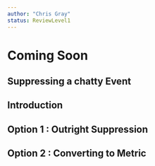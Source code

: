 ```yaml
---
author: "Chris Gray"
status: ReviewLevel1
---
```


# Coming Soon

## Suppressing a chatty Event

## Introduction

## Option 1 : Outright Suppression

## Option 2 : Converting to Metric
